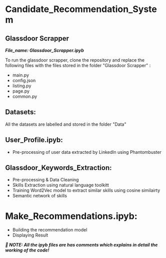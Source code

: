 # Candidate_Recommendation_System

## Glassdoor Scrapper
***File_name: Glassdoor_Scrapper.ipyb*** 

To run the glassdoor scrapper, clone the repository and replace the following files with the files stored in the folder "Glassdoor Scrapper" :
* main.py
* config.json
* listing.py
* page.py
* common.py

## Datasets:
All the datasets are labelled and stored in the folder "Data"

## User_Profile.ipyb:
* Pre-processing of user data extracted by LinkedIn using Phantombuster

## Glassdoor_Keywords_Extraction: 
* Pre-processing & Data Cleaning
* Skills Extraction using natural language toolkitt
* Training Word2Vec model to extract similar skills using cosine similairty 
* Semantic network of skills

# Make_Recommendations.ipyb: 
* Building the recommendation model 
* Displaying Result


***💫 NOTE: All the ipyb files are has comments which explains in detail the working of the code!***
